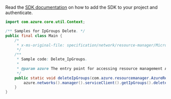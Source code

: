 Read the [SDK documentation](https://github.com/Azure/azure-sdk-for-java/blob/azure-resourcemanager_2.12.0/sdk/resourcemanager/azure-resourcemanager/README.md) on how to add the SDK to your project and authenticate.

```java
import com.azure.core.util.Context;

/** Samples for IpGroups Delete. */
public final class Main {
    /*
     * x-ms-original-file: specification/network/resource-manager/Microsoft.Network/stable/2021-05-01/examples/IpGroupsDelete.json
     */
    /**
     * Sample code: Delete_IpGroups.
     *
     * @param azure The entry point for accessing resource management APIs in Azure.
     */
    public static void deleteIpGroups(com.azure.resourcemanager.AzureResourceManager azure) {
        azure.networks().manager().serviceClient().getIpGroups().delete("myResourceGroup", "ipGroups1", Context.NONE);
    }
}
```
